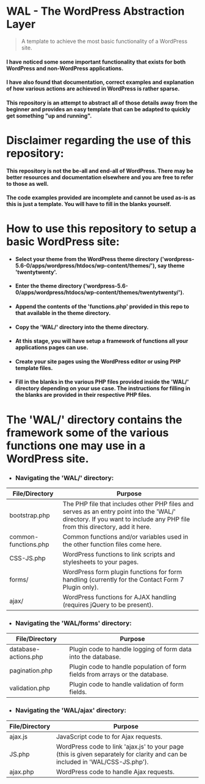 # WAL - The WordPress Abstraction Layer
> A template to achieve the most basic functionality of a WordPress site.

#### I have noticed some some important functionality that exists for both WordPress and non-WordPress applications.
#### I have also found that documentation, correct examples and explanation of how various actions are achieved in WordPress is rather sparse.
#### This repository is an attempt to abstract all of those details away from the beginner and provides an easy template that can be adapted to quickly get something "up and running".

# Disclaimer regarding the use of this repository:
#### This repository is not the be-all and end-all of WordPress. There may be better resources and documentation elsewhere and you are free to refer to those as well.
#### The code examples provided are incomplete and cannot be used as-is as this is just a template. You will have to fill in the blanks yourself.

# How to use this repository to setup a basic WordPress site:
- #### Select your theme from the WordPress theme directory ('wordpress-5.6-0/apps/wordpress/htdocs/wp-content/themes/'), say theme 'twentytwenty'.
- #### Enter the theme directory ('wordpress-5.6-0/apps/wordpress/htdocs/wp-content/themes/twentytwenty/').
- #### Append the contents of the 'functions.php' provided in this repo to that available in the theme directory.
- #### Copy the 'WAL/' directory into the theme directory.
- #### At this stage, you will have setup a framework of functions all your applications pages can use.
- #### Create your site pages using the WordPress editor or using PHP template files.
- #### Fill in the blanks in the various PHP files provided inside the 'WAL/' directory depending on your use case. The instructions for filling in the blanks are provided in their respective PHP files.

# The 'WAL/' directory contains the framework some of the various functions one may use in a WordPress site.

- ### Navigating the 'WAL/' directory:

|File/Directory|Purpose|
|-|-|
|bootstrap.php|The PHP file that includes other PHP files and serves as an entry point into the 'WAL/' directory. If you want to include any PHP file from this directory, add it here.|
|common-functions.php|Common functions and/or variables used in the other function files come here.|
|CSS-JS.php|WordPress functions to link scripts and stylesheets to your pages.|
|forms/|WordPress form plugin functions for form handling (currently for the Contact Form 7 Plugin only).|
|ajax/|WordPress functions for AJAX handling (requires jQuery to be present).|

- ### Navigating the 'WAL/forms' directory:
|File/Directory|Purpose|
|-|-|
|database-actions.php|Plugin code to handle logging of form data into the database.|
|pagination.php|Plugin code to handle population of form fields from arrays or the database.|
|validation.php|Plugin code to handle validation of form fields.|

- ### Navigating the 'WAL/ajax' directory:
|File/Directory|Purpose|
|-|-|
|ajax.js|JavaScript code to for Ajax requests.|
|JS.php|WordPress code to link 'ajax.js' to your page (this is given separately for clarity and can be included in 'WAL/CSS-JS.php').|
|ajax.php|WordPress code to handle Ajax requests.|
